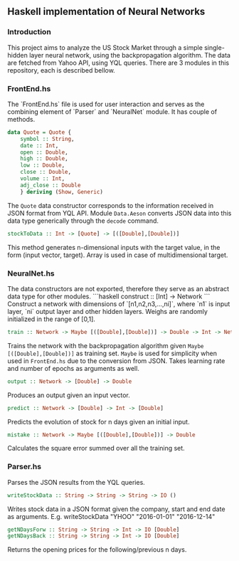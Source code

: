 <h2>Haskell implementation of Neural Networks</h2>
<h3>Introduction</h3>
This project aims to analyze the US Stock Market through a simple single-hidden layer neural network, using the backpropagation algorithm.
The data are fetched from Yahoo API, using YQL queries. There are 3 modules in this repository, each is described bellow. 

<h3>FrontEnd.hs</h3>
The `FrontEnd.hs` file is used for user interaction and serves as the combining element of `Parser` and `NeuralNet` module. It has couple of methods.


```haskell
data Quote = Quote {
    symbol :: String,
    date :: Int,
    open :: Double,
    high :: Double,
    low :: Double,
    close :: Double,
    volume :: Int,
    adj_close :: Double
    } deriving (Show, Generic)
```

The `Quote` data constructor corresponds to the information received in JSON format from YQL API. Module `Data.Aeson` converts JSON data into 
this data type generically through the `decode` command.


```haskell
stockToData :: Int -> [Quote] -> [([Double],[Double])]
```

This method generates n-dimensional inputs with the target value, in the form (input vector, target). Array is used in case of multidimensional target.

<h3>NeuralNet.hs</h3>
The data constructors are not exported, therefore they serve as an abstract data type for other modules.
```haskell
construct :: [Int] -> Network
```
Construct a network with dimensions of `[n1,n2,n3,...,ni]`, where `n1` is input layer, `ni` output layer and other hidden layers. Weighs are randomly initialized 
in the range of [0,1].

```haskell
train :: Network -> Maybe [([Double],[Double])] -> Double -> Int -> Network
```
Trains the network with the backpropagation algorithm given `Maybe [([Double],[Double])]` as training set. `Maybe` is used for simplicity when used in 
`FrontEnd.hs` due to the conversion from JSON. Takes learning rate and number of epochs as arguments as well.

```haskell
output :: Network -> [Double] -> Double
```
Produces an output given an input vector.

```haskell
predict :: Network -> [Double] -> Int -> [Double]
```
Predicts the evolution of stock for n days given an initial input.

```haskell
mistake :: Network -> Maybe [([Double],[Double])] -> Double
```
Calculates the square error summed over all the training set.

<h3>Parser.hs</h3>
Parses the JSON results from the YQL queries.

```haskell
writeStockData :: String -> String -> String -> IO ()
```
Writes stock data in a JSON format given the company, start and end date as arguments. E.g. writeStockData "YHOO" "2016-01-01" "2016-12-14"

```haskell
getNDaysForw :: String -> String -> Int -> IO [Double]
getNDaysBack :: String -> String -> Int -> IO [Double]
```
Returns the opening prices for the following/previous n days.